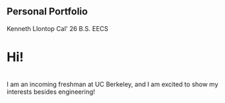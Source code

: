 ## Personal Portfolio


Kenneth Llontop Cal' 26 B.S. EECS

# Hi!
<br>
I am an incoming freshman at UC Berkeley, and I am excited to show my interests besides engineering!

